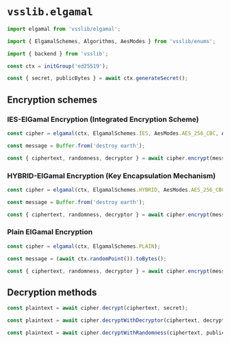 # `vsslib.elgamal`

```js
import elgamal from 'vsslib/elgamal';

import { ElgamalSchemes, Algorithms, AesModes } from 'vsslib/enums';
```

```js
import { backend } from 'vsslib';

const ctx = initGroup('ed25519');
```

```js
const { secret, publicBytes } = await ctx.generateSecret();
```

## Encryption schemes


### IES-ElGamal Encryption (Integrated Encryption Scheme)

```js
const cipher = elgamal(ctx, ElgamalSchemes.IES, AesModes.AES_256_CBC, Algorithms.SHA256);
```

```js
const message = Buffer.from('destroy earth');

const { ciphertext, randomness, decryptor } = await cipher.encrypt(message, publicBytes);
```

### HYBRID-ElGamal Encryption (Key Encapsulation Mechanism)

```js
const cipher = elgamal(ctx, ElgamalSchemes.HYBRID, AesModes.AES_256_CBC);
```

```js
const message = Buffer.from('destroy earth');

const { ciphertext, randomness, decryptor } = await cipher.encrypt(message, publicBytes);
```

### Plain ElGamal Encryption

```js
const cipher = elgamal(ctx, ElgamalSchemes.PLAIN);
```

```js
const message = (await ctx.randomPoint()).toBytes();
```

```js
const { ciphertext, randomness, decryptor } = await cipher.encrypt(message, publicBytes);
```

## Decryption methods

```js
const plaintext = await cipher.decrypt(ciphertext, secret);
```

```js
const plaintext = await cipher.decryptWithDecryptor(ciphertext, decryptor);
```

```js
const plaintext = await cipher.decryptWithRandomness(ciphertext, publicBytes, randomness);
```
